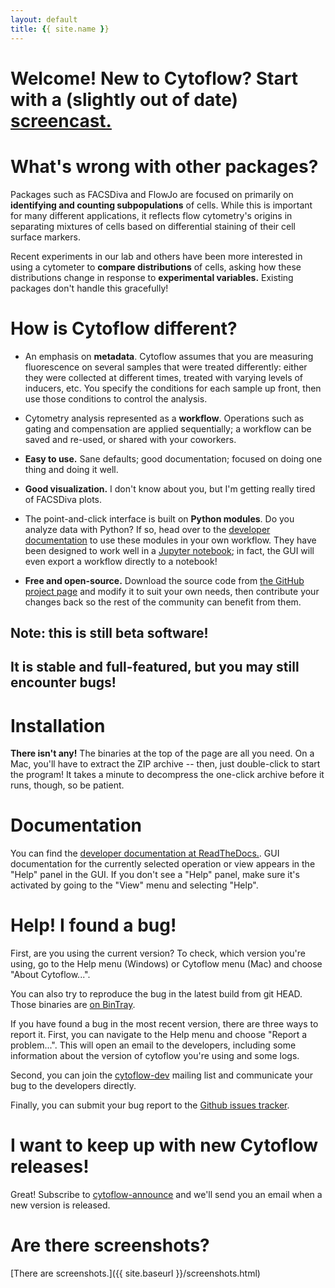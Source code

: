 ```yaml
---
layout: default
title: {{ site.name }}
---
```

# Welcome!  New to Cytoflow?  Start with a (slightly out of date) [screencast.](https://youtu.be/rl1c4SlAfvU)

# What's wrong with other packages?  

Packages such as FACSDiva and FlowJo are focused on primarily on **identifying
and counting subpopulations** of cells.  While this is important for many
different applications, it reflects flow cytometry's origins in separating
mixtures of cells based on differential staining of their cell surface markers.

Recent experiments in our lab and others have been more interested in
using a cytometer to **compare distributions** of cells, asking how these
distributions change in response to **experimental variables.** Existing
packages don't handle this gracefully!

# How is Cytoflow different?

* An emphasis on **metadata**.  Cytoflow assumes that you are measuring
  fluorescence on several samples that were treated differently: either
  they were collected at different times, treated with varying levels
  of inducers, etc.  You specify the conditions for each sample up front,
  then use those conditions to control the analysis.

* Cytometry analysis represented as a **workflow**. Operations such as
  gating and compensation are applied sequentially; a workflow can be 
  saved and re-used, or shared with your coworkers.

* **Easy to use.**  Sane defaults; good documentation; focused on doing one
  thing and doing it well.

* **Good visualization.**  I don't know about you, but I'm getting really
  tired of FACSDiva plots.

* The point-and-click interface is built on **Python modules**.  Do you 
  analyze data with Python?  If so, head over to the 
  [developer documentation](https://cytoflow.readthedocs.io/) to use these 
  modules in your own workflow.  They have been designed to work well in a 
  [Jupyter notebook](http://jupyter.org/); in fact, the GUI will even export 
  a workflow directly to a notebook!

* **Free and open-source.**  Download the source code from 
  [the GitHub project page](https://github.com/bpteague/cytoflow) and modify it 
  to suit your own needs, then contribute your changes back so the rest of 
  the community can benefit from them.

## Note: this is still beta software!  
## It is stable and full-featured, but you may still encounter bugs!
  
# Installation

**There isn't any!**  The binaries at the top of the page are all you need.
On a Mac, you'll have to extract the ZIP archive -- then, just double-click
to start the program!  It takes a minute to decompress the one-click archive
before it runs, though, so be patient.

# Documentation

You can find the [developer documentation at ReadTheDocs.](https://cytoflow.readthedocs.io/).  GUI documentation for the currently selected operation or
view appears in the "Help" panel in the GUI.  If you don't see a "Help" 
panel, make sure it's activated by going to the "View" menu and selecting
"Help".

# Help!  I found a bug!

First, are you using the current version?  To check, which version 
you're using, go to the Help menu (Windows) or Cytoflow menu (Mac)
and choose "About Cytoflow...".

You can also try to reproduce the bug in the latest build from git HEAD. 
Those binaries are [on BinTray](https://bintray.com/bpteague/cytoflow/cytoflow#files).

If you have found a bug in the most recent version, there are three ways to 
report it.  First, you can navigate to the Help menu and choose "Report a 
problem...".  This will open an email to the developers, including some 
information about the version of cytoflow you're using and some logs.

Second, you can join the 
[cytoflow-dev](https://groups.google.com/forum/#!forum/cytoflow-dev) 
mailing list and communicate your bug to the developers directly.

Finally, you can submit your bug report to the 
[Github issues tracker](https://github.com/bpteague/cytoflow/issues).

# I want to keep up with new Cytoflow releases!

Great!  Subscribe to 
[cytoflow-announce](https://groups.google.com/forum/#!forum/cytoflow-announce) 
and we'll send you an email when a new version is released.


# Are there screenshots?

[There are screenshots.]({{ site.baseurl }}/screenshots.html)

